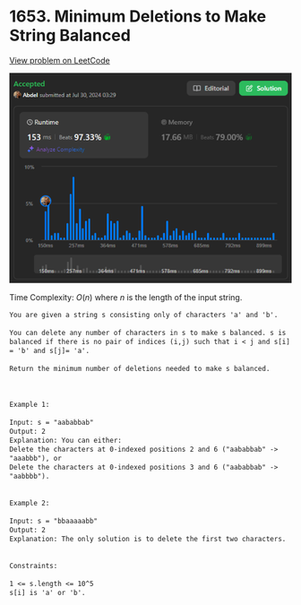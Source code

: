 # 1653. Minimum Deletions to Make String Balanced

[View problem on LeetCode](https://leetcode.com/problems/minimum-deletions-to-make-string-balanced/)

![Submission](image.png)

Time Complexity: $O(n)$ where $n$ is the length of the input string.

```
You are given a string s consisting only of characters 'a' and 'b'​​​​.

You can delete any number of characters in s to make s balanced. s is balanced if there is no pair of indices (i,j) such that i < j and s[i] = 'b' and s[j]= 'a'.

Return the minimum number of deletions needed to make s balanced.



Example 1:

Input: s = "aababbab"
Output: 2
Explanation: You can either:
Delete the characters at 0-indexed positions 2 and 6 ("aababbab" -> "aaabbb"), or
Delete the characters at 0-indexed positions 3 and 6 ("aababbab" -> "aabbbb").


Example 2:

Input: s = "bbaaaaabb"
Output: 2
Explanation: The only solution is to delete the first two characters.


Constraints:

1 <= s.length <= 10^5
s[i] is 'a' or 'b'​​.
```
